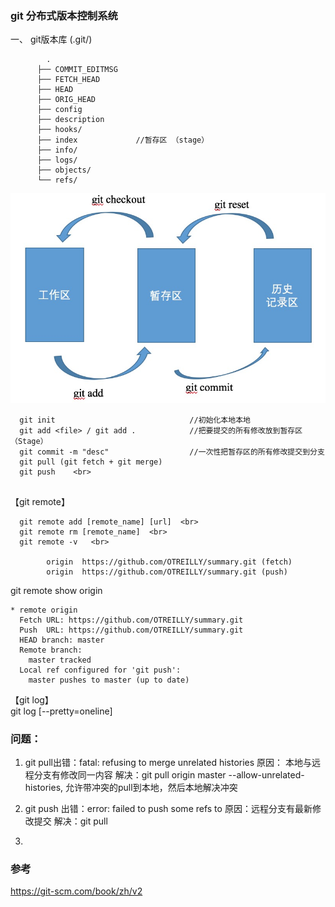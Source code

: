### git 分布式版本控制系统

一、 git版本库 (.git/)
```
        .
      ├── COMMIT_EDITMSG
      ├── FETCH_HEAD
      ├── HEAD
      ├── ORIG_HEAD
      ├── config
      ├── description
      ├── hooks/
      ├── index             //暂存区 （stage）
      ├── info/
      ├── logs/
      ├── objects/
      └── refs/
```
![](https://github.com/OTREILLY/summary/blob/master/screenshots/git01.jpg)

```
  git init                              //初始化本地本地
  git add <file> / git add .            //把要提交的所有修改放到暂存区（Stage）
  git commit -m "desc"                  //一次性把暂存区的所有修改提交到分支
  git pull (git fetch + git merge) 
  git push    <br>
  
```  
  
【git remote】  <br>
```
  git remote add [remote_name] [url]  <br>
  git remote rm [remote_name]  <br>
  git remote -v   <br>

        origin	https://github.com/OTREILLY/summary.git (fetch)
        origin	https://github.com/OTREILLY/summary.git (push)
```
git remote show origin
```
* remote origin
  Fetch URL: https://github.com/OTREILLY/summary.git
  Push  URL: https://github.com/OTREILLY/summary.git
  HEAD branch: master
  Remote branch:
    master tracked
  Local ref configured for 'git push':
    master pushes to master (up to date)
```


【git log】  <br>
git log [--pretty=oneline]




### 问题：
1. git pull出错：fatal: refusing to merge unrelated histories
原因： 本地与远程分支有修改同一内容
解决：git pull origin master --allow-unrelated-histories, 允许带冲突的pull到本地，然后本地解决冲突

2. git push 出错：error: failed to push some refs to
原因：远程分支有最新修改提交
解决：git pull 

3. 





### 参考

https://git-scm.com/book/zh/v2
